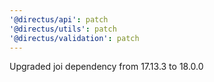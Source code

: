 ```yaml
---
'@directus/api': patch
'@directus/utils': patch
'@directus/validation': patch
---
```


Upgraded joi dependency from 17.13.3 to 18.0.0
